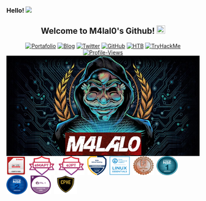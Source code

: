 ### Hello! <img src="https://media.giphy.com/media/mA28dHGEU8Us36wEYJ/giphy.gif" height="32"/>

<h2 align="center">
  Welcome to M4lal0's Github!
 <img src="https://media.giphy.com/media/27UtynCENEhLgiAmik/giphy.gif" width="22" height="22">
</h2>

<p align="center">
<a href="https://m4lal0.github.io"><img title="Portafolio" src="https://img.shields.io/badge/-Portfolio-red?style=for-the-badge&logo=hackster&logoColor=white&link=https://m4lal0.github.io"></a>
<a href="https://m4lal0.github.io/Blog"><img title="Blog" src="https://img.shields.io/badge/-Blog-orange?style=for-the-badge&logo=blogger&logoColor=white&link=https://m4lal0.github.io/Blog"></a>
<a href="https://twitter.com/m4lal0"><img title="Twitter" src="https://img.shields.io/badge/-Twitter-blue?style=for-the-badge&logo=twitter&logoColor=white&link=https://twitter.com/m4lal0"></a>
<a href="https://github.com/m4lal0"><img title="GitHub" src="https://img.shields.io/badge/-Github-black?style=for-the-badge&logo=github&logoColor=white&link=https://github.com/m4lal0"></a>
<a href="https://hackthebox.eu/profile/337020"><img title="HTB" src="https://img.shields.io/badge/-HackTheBox-black?style=for-the-badge&logo=hack-the-box&logoColor=lightgreen&link=https://hackthebox.eu/profile/337020"></a>
<a href="https://tryhackme.com/p/M4lal0"><img title="TryHackMe" src="https://img.shields.io/badge/-TryHackMe-gray?style=for-the-badge&logo=tryhackme&logoColor=white&link=https://tryhackme.com/p/M4lal0"></a>
<a href="https://komarev.com/ghpvc/?username=m4lal0"><img title="Profile-Views" src="https://komarev.com/ghpvc/?username=m4lal0&color=yellowgreen&style=for-the-badge"></a>
<img src="https://github.com/m4lal0/m4lal0/raw/master/images/m4lal0.jpg"
	alt="m4lal0"
	width="1000"
	style="float: left; margin-right: 7px;" />
<img src="./images/CEHPRACTICAL.png"
	alt="CEH"
	width="50"
	height="50"
	style="float: left; margin-right: 7px;" />
<img src="./images/eMAPT.png"
	alt="eMAPT"
	width="70"
	height="50"
	style="float: left; margin-right: 7px;" />
<img src="./images/eJPT.png"
	alt="eJPT"
	width="70"
	height="50"
	style="float: left; margin-right: 7px;" />
<img src="./images/EthicalHackingFoundation.png"
	alt="EthicalHackingFoundation"
	width="50"
	height="50"
	style="float: left; margin-right: 7px;" />
<img src="./images/LPI-Essentials.png"
	alt="LPI-Essentials"
	width="55"
	height="50"
	style="float: left; margin-right: 7px;" />
<img src="./images/PCEP.png"
	alt="PCEP"
	width="55"
	height="50"
	style="float: left; margin-right: 7px;" />
<img src="./images/NSE1.png"
	alt="NSE1"
	width="55"
	height="50"
	style="float: left; margin-right: 7px;" />
<img src="./images/NS2.png"
	alt="NSE2"
	width="55"
	height="50"
	style="float: left; margin-right: 7px;" />
<img src="./images/ITILv4.png"
	alt="ITILv4"
	width="55"
	height="50"
	style="float: left; margin-right: 7px;" />
<img src="./images/CPHE.png"
	alt="CPHE"
	width=60"
	height="50"
	style="float: left; margin-right: 7px;" />
</p>